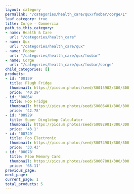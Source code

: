 ```yaml
---
layout: category
permalink: "/categories/health_care/qux/foobar/corge/1"
leaf_category: true
title: Corge - Commercia
path_to_this_category:
- name: Health & Care
  url: "/categories/health_care"
- name: Qux
  url: "/categories/health_care/qux"
- name: Foobar
  url: "/categories/health_care/qux/foobar"
- name: Corge
  url: "/categories/health_care/qux/foobar/corge"
child_categories: []
products:
- id: '00159'
  title: Plugh Fridge
  thumbnail: https://picsum.photos/seed/S0015902/300/300
  price: '40.29'
- id: '00864'
  title: Foo Fridge
  thumbnail: https://picsum.photos/seed/S0086401/300/300
  price: '42.78'
- id: '00929'
  title: Super Dinglebop Calculator
  thumbnail: https://picsum.photos/seed/S0092901/300/300
  price: '43.1'
- id: '00749'
  title: Foo Electronic
  thumbnail: https://picsum.photos/seed/S0074901/300/300
  price: '33.43'
- id: '00078'
  title: Ploo Memory Card
  thumbnail: https://picsum.photos/seed/S0007801/300/300
  price: '65.11'
previous_page: 
next_page: 
current_page: 1
total_products: 5
---
```

